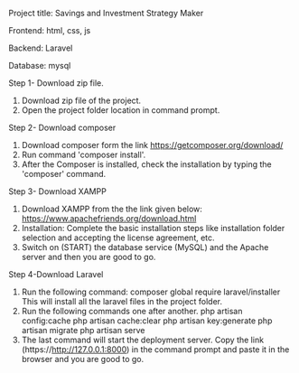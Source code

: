 Project title: Savings and Investment Strategy Maker

Frontend: html, css, js

Backend: Laravel

Database: mysql

Step 1- Download zip file.
1) Download zip file of the project.
2) Open the project folder location in command prompt.

Step 2- Download composer
1) Download composer form the link https://getcomposer.org/download/ 
2) Run command 'composer install'.
3) After the Composer is installed, check the installation by typing the 'composer' command.

Step 3- Download XAMPP
1) Download XAMPP from the the link given below:
   https://www.apachefriends.org/download.html
2) Installation:
   Complete the basic installation steps like installation folder selection and accepting the license agreement, etc.
3) Switch on (START) the database service (MySQL) and the Apache server and then you are good to go.

Step 4-Download Laravel
1) Run the following command:
   composer global require laravel/installer
   This will install all the laravel files in the project folder.
2) Run the following commands one after another.
	php artisan config:cache
	php artisan cache:clear
	php artisan key:generate
	php artisan migrate
	php artisan serve
3) The last command will start the deployment server. Copy the link (https://http://127.0.0.1:8000) in the command prompt and paste it in the browser and you are good to go.
